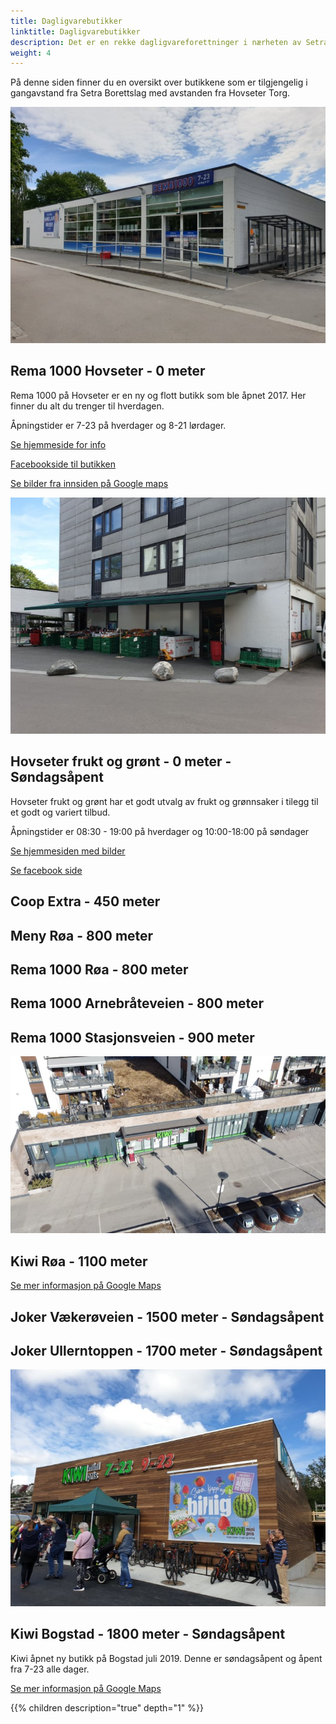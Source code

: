 ```yaml
---
title: Dagligvarebutikker
linktitle: Dagligvarebutikker
description: Det er en rekke dagligvareforettninger i nærheten av Setra borettslag inkludert 2 av topp 3 beste i Norge. Dette inkluderer også flere søndagsåpne butikker.
weight: 4
---
```


På denne siden finner du en oversikt over butikkene som er tilgjengelig i gangavstand fra Setra Borettslag med avstanden fra Hovseter Torg.

![Rema 1000](rema1000.jpg)

## Rema 1000 Hovseter - 0 meter

Rema 1000 på Hovseter er en ny og flott butikk som ble åpnet 2017. Her finner du alt du trenger til hverdagen. 

Åpningstider er 7-23 på hverdager og 8-21 lørdager.

[Se hjemmeside for info](https://www.rema.no/butikker/oslo/oslo/rema-1000-hovseter/)

[Facebookside til butikken](https://www.facebook.com/REMA1000Hovseter)

[Se bilder fra innsiden på Google maps](https://www.google.com/maps/place/REMA+1000+Hovseter/@59.949548,10.6535963,15z/data=!4m2!3m1!1s0x0:0xe41c5eaff05cff5c?sa=X&ved=2ahUKEwjR277t98XjAhUGwMQBHVPAA8MQ_BIwCnoECA8QCA)

![Hovseter frukt og grønt](hovseterfrukt.jpg)

## Hovseter frukt og grønt - 0 meter - Søndagsåpent

Hovseter frukt og grønt har et godt utvalg av frukt og grønnsaker i tilegg til et godt og variert tilbud. 

Åpningstider er 08:30 - 19:00 på hverdager og 10:00-18:00 på søndager

[Se hjemmesiden med bilder](https://hovseter-frukt-og-grnt.business.site/)

[Se facebook side](https://www.facebook.com/hovseterfruktgront/)

## Coop Extra - 450 meter

## Meny Røa - 800 meter

## Rema 1000 Røa - 800 meter

## Rema 1000 Arnebråteveien - 800 meter

## Rema 1000 Stasjonsveien - 900 meter

![Kiwi Røa](kiwiroa.jpg)

## Kiwi Røa - 1100 meter

[Se mer informasjon på Google Maps](https://www.google.no/maps/place/Kiwi+R%C3%B8a/@59.9462744,10.6431143,17z/data=!3m1!4b1!4m12!1m6!3m5!1s0x46416d63d0856ce7:0x9cb2ba3ff2249e4!2sKIWI+Bogstad!8m2!3d59.9625449!4d10.6441513!3m4!1s0x46416d728d3f780f:0x1904336ade84e597!8m2!3d59.9462717!4d10.645303)

## Joker Vækerøveien - 1500 meter - Søndagsåpent

## Joker Ullerntoppen - 1700 meter - Søndagsåpent

![Kiwi Bogstad](kiwibogstad.jpg)

## Kiwi Bogstad - 1800 meter - Søndagsåpent

Kiwi åpnet ny butikk på Bogstad juli 2019. Denne er søndagsåpent og åpent fra 7-23 alle dager. 

[Se mer informasjon på Google Maps](https://www.google.no/maps/place/KIWI+Bogstad/@59.9625449,10.6431764,18z/data=!4m5!3m4!1s0x46416d63d0856ce7:0x9cb2ba3ff2249e4!8m2!3d59.9625449!4d10.6441513)

{{% children description="true" depth="1" %}}
